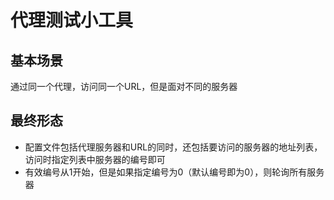 # 代理测试小工具

## 基本场景
   通过同一个代理，访问同一个URL，但是面对不同的服务器
   
## 最终形态
   - 配置文件包括代理服务器和URL的同时，还包括要访问的服务器的地址列表，访问时指定列表中服务器的编号即可
   - 有效编号从1开始，但是如果指定编号为0（默认编号即为0），则轮询所有服务器
	  